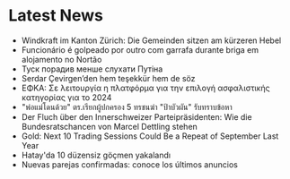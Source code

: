 # Latest News
-  Windkraft im Kanton Zürich: Die Gemeinden sitzen am kürzeren Hebel
-  Funcionário é golpeado por outro com garrafa durante briga em alojamento no Nortão
-  Туск порадив менше слухати Путіна
-  Serdar Çevirgen’den hem teşekkür hem de söz
-  ΕΦΚΑ: Σε λειτουργία η πλατφόρμα για την επιλογή ασφαλιστικής κατηγορίας για το 2024
-  "พ่อแม่โดนด้วย" ตร.เรียกผู้ปกครอง 5 ทรชนฆ่า "ป้าบัวผัน" รับทราบข้อหา
-  Der Fluch über den Innerschweizer Parteipräsidenten: Wie die Bundesratschancen von Marcel Dettling stehen
-  Gold: Next 10 Trading Sessions Could Be a Repeat of September Last Year
-  Hatay'da 10 düzensiz göçmen yakalandı
-  Nuevas parejas confirmadas: conoce los últimos anuncios
